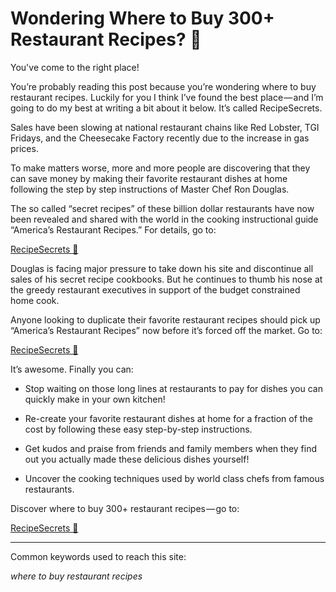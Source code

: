 # Wondering Where to Buy 300+ Restaurant Recipes? 📗

You've come to the right place!

You’re probably reading this post because you’re wondering where to buy restaurant recipes. Luckily for you I think I’ve found the best place — and I’m going to do my best at writing a bit about it below. It’s called RecipeSecrets.

Sales have been slowing at national restaurant chains like Red Lobster, TGI Fridays, and the Cheesecake Factory recently due to the increase in gas prices.

To make matters worse, more and more people are discovering that they can save money by making their favorite restaurant dishes at home following the step by step instructions of Master Chef Ron Douglas.

The so called “secret recipes” of these billion dollar restaurants have now been revealed and shared with the world in the cooking instructional guide “America’s Restaurant Recipes.” For details, go to:

[RecipeSecrets 🍲](https://bit.ly/2FaQSpx)

Douglas is facing major pressure to take down his site and discontinue all sales of his secret recipe cookbooks. But he continues to thumb his nose at the greedy restaurant executives in support of the budget constrained home cook.

Anyone looking to duplicate their favorite restaurant recipes should pick up “America’s Restaurant Recipes” now before it’s forced off the market. Go to:

[RecipeSecrets 🍲](https://bit.ly/2FaQSpx)

It’s awesome. Finally you can:

- Stop waiting on those long lines at restaurants to pay for dishes you can quickly make in your own kitchen!

- Re-create your favorite restaurant dishes at home for a fraction of the cost by following these easy step-by-step instructions.

- Get kudos and praise from friends and family members when they find out you actually made these delicious dishes yourself!

- Uncover the cooking techniques used by world class chefs from famous restaurants.

Discover where to buy 300+ restaurant recipes — go to:

[RecipeSecrets 🍲](https://bit.ly/2FaQSpx)

---

Common keywords used to reach this site:

*where to buy restaurant recipes*
